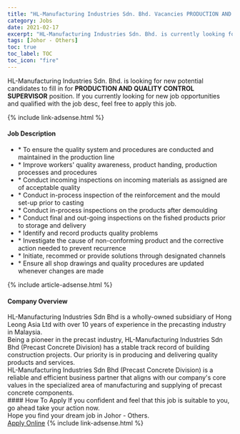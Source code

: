 ```yaml
---
title: "HL-Manufacturing Industries Sdn. Bhd. Vacancies PRODUCTION AND QUALITY CONTROL SUPERVISOR" 
category: Jobs 
date: 2021-02-17 
excerpt: "HL-Manufacturing Industries Sdn. Bhd. is currently looking for suitable person to fill in the PRODUCTION AND QUALITY CONTROL SUPERVISOR which based in Johor - Others" 
tags: [Johor - Others] 
toc: true 
toc_label: TOC 
toc_icon: "fire" 
--- 
```


<p>HL-Manufacturing Industries Sdn. Bhd. is looking for new potential candidates to fill in for <b>PRODUCTION AND QUALITY CONTROL SUPERVISOR</b> position. If you currently looking for new job opportunities and qualified with the job desc, feel free to apply this job.
</p>{% include link-adsense.html %} 
<div><div><h4>Job Description</h4></div><div><div><span><div><ul><li>* To ensure the quality system and procedures are conducted and maintained in the production line</li><li>* Improve workers' quality awareness, product handing, production processes and procedures</li><li>* Conduct incoming inspections on incoming materials as assigned are of acceptable quality</li><li>* Conduct in-process inspection of the reinforcement and the mould set-up prior to casting</li><li>* Conduct in-process inspections on the products after demoulding</li><li>* Conduct final and out-going inspections on the fished products prior to storage and delivery</li><li>* Identify and record products quality problems</li><li>* Investigate the cause of non-conforming product and the corrective action needed to prevent recurrence</li><li>* Initiate, recommed or provide solutions through designated channels</li><li>* Ensure all shop drawings and quality procedures are updated whenever changes are made</li></ul></div></span></div></div></div> 
{% include article-adsense.html %} 
<div><div><h4>Company Overview</h4></div><div><div><span><div><div>HL-Manufacturing Industries Sdn Bhd is a wholly-owned subsidiary of Hong Leong Asia Ltd with over 10 years of experience in the precasting industry in Malaysia.</div>
<div>Being a pioneer in the precast industry, HL-Manufacturing Industries Sdn Bhd (Precast Concrete Division) has a stable track record of building construction projects. Our priority is in producing and delivering quality products and services.</div>
<div>HL-Manufacturing Industries Sdn Bhd (Precast Concrete Division) is a reliable and efficient business partner that aligns with our company's core values in the specialized area of manufacturing and supplying of precast concrete components.</div></div></span></div></div></div> 
#### How To Apply 
If you confident and feel that this job is suitable to you, go ahead take your action now. <br/> 
Hope you find your dream job in Johor - Others. <br/> 
<a href="https://www.jobstreet.com.my/en/job/production-and-quality-control-supervisor-4483379?jobId=jobstreet-my-job-4483379&" class="btn btn--info" target="_blank" rel="nofollow noopenner">Apply Online</a> 
{% include link-adsense.html %} 